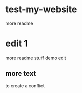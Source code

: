 # test-my-website

more readme

# edit 1

more readme stuff
demo edit

## more text
to create a conflict

